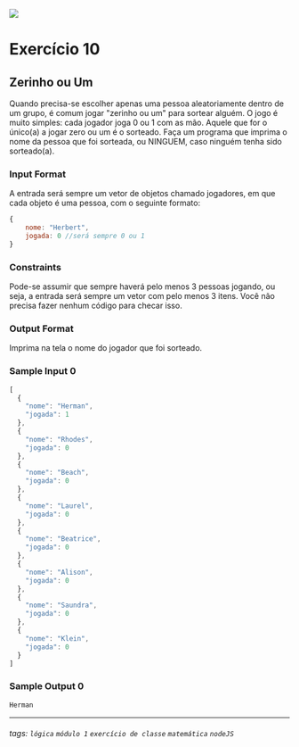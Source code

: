 ![](https://i.imgur.com/xG74tOh.png)

# Exercício 10

## Zerinho ou Um

Quando precisa-se escolher apenas uma pessoa aleatoriamente dentro de um grupo, é comum jogar "zerinho ou um" para sortear alguém. O jogo é muito simples: cada jogador joga 0 ou 1 com as mão. Aquele que for o único(a) a jogar zero ou um é o sorteado. Faça um programa que imprima o nome da pessoa que foi sorteada, ou NINGUEM, caso ninguém tenha sido sorteado(a).

### Input Format

A entrada será sempre um vetor de objetos chamado jogadores, em que cada objeto é uma pessoa, com o seguinte formato:

```javascript
{
    nome: "Herbert",
    jogada: 0 //será sempre 0 ou 1
}
```

### Constraints

Pode-se assumir que sempre haverá pelo menos 3 pessoas jogando, ou seja, a entrada será sempre um vetor com pelo menos 3 itens. Você não precisa fazer nenhum código para checar isso.

### Output Format

Imprima na tela o nome do jogador que foi sorteado.

### Sample Input 0

```javascript
[
  {
    "nome": "Herman",
    "jogada": 1
  },
  {
    "nome": "Rhodes",
    "jogada": 0
  },
  {
    "nome": "Beach",
    "jogada": 0
  },
  {
    "nome": "Laurel",
    "jogada": 0
  },
  {
    "nome": "Beatrice",
    "jogada": 0
  },
  {
    "nome": "Alison",
    "jogada": 0
  },
  {
    "nome": "Saundra",
    "jogada": 0
  },
  {
    "nome": "Klein",
    "jogada": 0
  }
]
```

### Sample Output 0

```javascript
Herman
```

---

###### tags: `lógica` `módulo 1` `exercício de classe` `matemática` `nodeJS`
